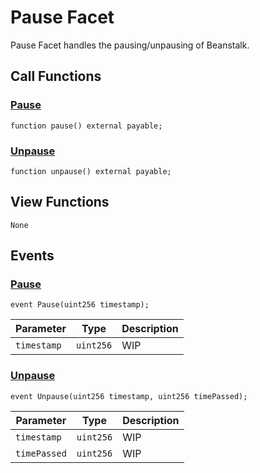 # Pause Facet

Pause Facet handles the pausing/unpausing of Beanstalk.

## Call Functions

### [Pause](https://github.com/BeanstalkFarms/Beanstalk/blob/f0e29aae99ddca90085d8dfdc990cff88451d357/protocol/contracts/farm/facets/PauseFacet.sol#L28)

```solidity
function pause() external payable;
```

### [Unpause](https://github.com/BeanstalkFarms/Beanstalk/blob/f0e29aae99ddca90085d8dfdc990cff88451d357/protocol/contracts/farm/facets/PauseFacet.sol#L37)

```solidity
function unpause() external payable;
```

## View Functions

```
None
```

## Events

### [Pause](https://github.com/BeanstalkFarms/Beanstalk/blob/f0e29aae99ddca90085d8dfdc990cff88451d357/protocol/contracts/farm/facets/PauseFacet.sol#L21) <a href="#event-pause" id="event-pause"></a>

```solidity
event Pause(uint256 timestamp);
```

| Parameter   | Type      | Description |
|-------------|-----------|-------------|
| `timestamp` | `uint256` | WIP         |

### [Unpause](https://github.com/BeanstalkFarms/Beanstalk/blob/f0e29aae99ddca90085d8dfdc990cff88451d357/protocol/contracts/farm/facets/PauseFacet.sol#L22) <a href="#event-unpause" id="event-unpause"></a>

```solidity
event Unpause(uint256 timestamp, uint256 timePassed);
```

| Parameter    | Type      | Description |
|--------------|-----------|-------------|
| `timestamp`  | `uint256` | WIP         |
| `timePassed` | `uint256` | WIP         |
